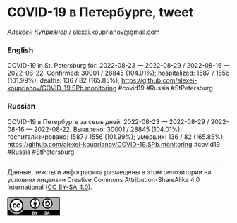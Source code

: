 COVID-19 в Петербурге, tweet
============================

*Алексей Куприянов* /
<a href="mailto:alexei.kouprianov@gmail.com" class="email">alexei.kouprianov@gmail.com</a>

### English

COVID-19 in St. Petersburg for: 2022-08-23 — 2022-08-29 / 2022-08-16 —
2022-08-22. Сonfirmed: 30001 / 28845 (104.01%); hospitalized: 1587 /
1556 (101.99%); deaths: 136 / 82 (165.85%);
<a href="https://github.com/alexei-kouprianov/COVID-19.SPb.monitoring" class="uri">https://github.com/alexei-kouprianov/COVID-19.SPb.monitoring</a>
\#covid19 \#Russia \#StPetersburg

### Russian

COVID-19 в Петербурге за семь дней: 2022-08-23 — 2022-08-29 / 2022-08-16
— 2022-08-22. Выявлено: 30001 / 28845 (104.01%); госпитализировано: 1587
/ 1556 (101.99%); умерших: 136 / 82 (165.85%);
<a href="https://github.com/alexei-kouprianov/COVID-19.SPb.monitoring" class="uri">https://github.com/alexei-kouprianov/COVID-19.SPb.monitoring</a>
\#covid19 \#Russia \#StPetersburg

------------------------------------------------------------------------

Данные, тексты и инфографика размещены в этом репозитории на условиях
лицензии Creative Commons Attribution-ShareAlike 4.0 International ([CC
BY-SA 4.0](https://creativecommons.org/licenses/by-sa/4.0/)).

![](../misc/CC-BY-SA-icon.png "CC-BY-SA")

